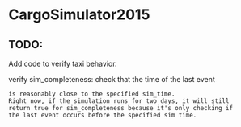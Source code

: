 CargoSimulator2015
==================

TODO:
----------------------------------------------------

Add code to verify taxi behavior.
	
verify sim_completeness: check that the time of the last event

	is reasonably close to the specified sim_time.
	Right now, if the simulation runs for two days, it will still
	return true for sim_completeness because it's only checking if 
	the last event occurs before the specified sim time.